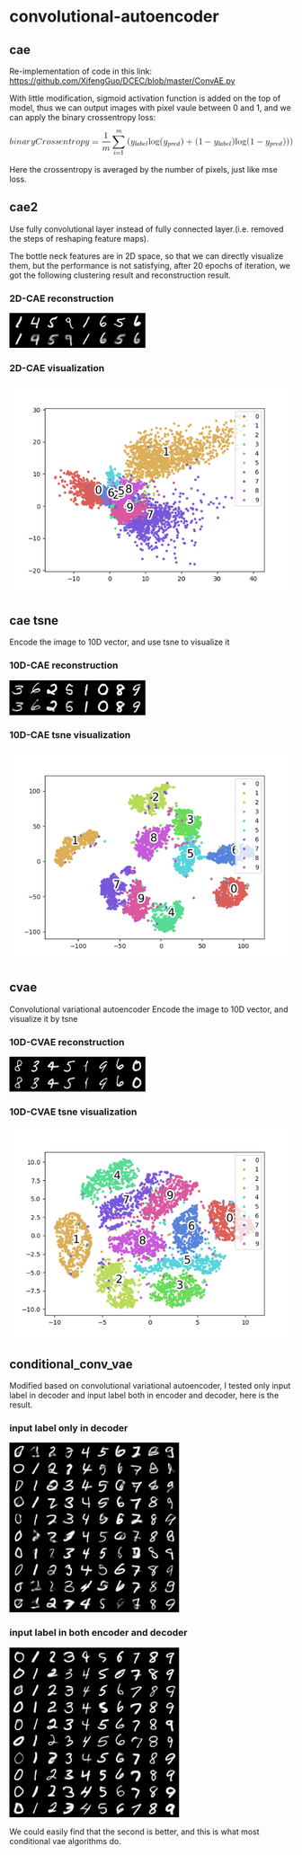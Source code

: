 # convolutional-autoencoder

## cae
Re-implementation of code in this link: https://github.com/XifengGuo/DCEC/blob/master/ConvAE.py

With little modification, sigmoid activation function is added on the top of model, thus we can output images with pixel vaule between 0 and 1, and we can apply the binary crossentropy loss:

![crossentropy](https://github.com/CharlesNord/convolutional-autoencoder/blob/master/images/gif.gif)

Here the crossentropy is averaged by the number of pixels, just like mse loss.

## cae2
Use fully convolutional layer instead of fully connected layer.(i.e. removed the steps of reshaping feature maps). 

The bottle neck features are in 2D space, so that we can directly visualize them, but the performance is not satisfying, after 20 epochs of iteration, we got the following clustering result and reconstruction result.
### 2D-CAE reconstruction
![reconstruction](https://github.com/CharlesNord/convolutional-autoencoder/blob/master/images/reconstruction_20.png)
### 2D-CAE visualization
![clustering](https://github.com/CharlesNord/convolutional-autoencoder/blob/master/images/scatter_20.png)


## cae tsne
Encode the image to 10D vector, and use tsne to visualize it
### 10D-CAE reconstruction
![10D-reconstruction](https://github.com/CharlesNord/convolutional-autoencoder/blob/master/images/reconstruction_10D.png)
### 10D-CAE tsne visualization
![10D-tsne](https://github.com/CharlesNord/convolutional-autoencoder/blob/master/images/10D_tsne.png)


## cvae
Convolutional variational autoencoder
Encode the image to 10D vector, and visualize it by tsne
### 10D-CVAE reconstruction
![10D-cvae-reconstruction](https://github.com/CharlesNord/convolutional-autoencoder/blob/master/images/10D_CVAE_recon.png)
### 10D-CVAE tsne visualization
![10D-cvae-tsne](https://github.com/CharlesNord/convolutional-autoencoder/blob/master/images/10D_CVAE.png)

## conditional_conv_vae
Modified based on convolutional variational autoencoder, I tested only input label in decoder and input label both in encoder and decoder, here is the result.
### input label only in decoder
![only in decoder](https://github.com/CharlesNord/convolutional-autoencoder/blob/master/images/conditional_conv_vae_sample_20.png)
### input label in both encoder and decoder
![both in decoder and encoder](https://github.com/CharlesNord/convolutional-autoencoder/blob/master/images/2_conditional_conv_vae_sample_20.png)

We could easily find that the second is better, and this is what most conditional vae algorithms do.
